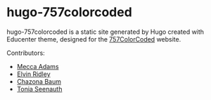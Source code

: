 # hugo-757colorcoded
hugo-757colorcoded is a static site generated by Hugo created with Educenter theme, designed for the [757ColorCoded](https://757colorcoded.org) website.

Contributors:
* [Mecca Adams](https://github.com/Mecca757)
* [Elvin Ridley](https://github.com/egrid3)
* [Chazona Baum](https://github.com/chznbaum)
* [Tonia Seenauth](https://github.com/ToniaSeenauth)
